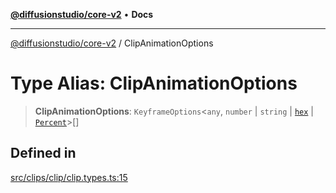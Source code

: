 [**@diffusionstudio/core-v2**](../README.md) • **Docs**

***

[@diffusionstudio/core-v2](../globals.md) / ClipAnimationOptions

# Type Alias: ClipAnimationOptions

> **ClipAnimationOptions**: `KeyframeOptions`\<`any`, `number` \| `string` \| [`hex`](hex.md) \| [`Percent`](Percent.md)\>[]

## Defined in

[src/clips/clip/clip.types.ts:15](https://github.com/diffusionstudio/core-v2/blob/ce69ef92917fd6c7f2f6e872cf6c87954dee9b56/src/clips/clip/clip.types.ts#L15)

